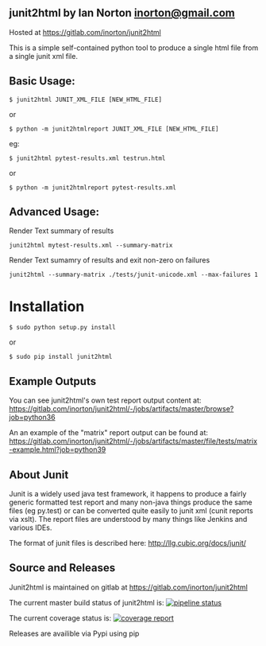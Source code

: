 junit2html by Ian Norton <inorton@gmail.com>
-------------------------------------------------------------

Hosted at https://gitlab.com/inorton/junit2html 

This is a simple self-contained python tool to
produce a single html file from a single junit xml file.

## Basic Usage:

```
$ junit2html JUNIT_XML_FILE [NEW_HTML_FILE]
```
or
```
$ python -m junit2htmlreport JUNIT_XML_FILE [NEW_HTML_FILE]
```

eg:

```
$ junit2html pytest-results.xml testrun.html
```
or
```
$ python -m junit2htmlreport pytest-results.xml
```

## Advanced Usage:

Render Text summary of results

```
junit2html mytest-results.xml --summary-matrix
```

Render Text sumamry of results and exit non-zero on failures

```
junit2html --summary-matrix ./tests/junit-unicode.xml --max-failures 1
```


# Installation

```
$ sudo python setup.py install
```
or
```
$ sudo pip install junit2html
```

## Example Outputs

You can see junit2html's own test report output content at:
https://gitlab.com/inorton/junit2html/-/jobs/artifacts/master/browse?job=python36

An an example of the "matrix" report output can be found at:
https://gitlab.com/inorton/junit2html/-/jobs/artifacts/master/file/tests/matrix-example.html?job=python39


About Junit
-----------

Junit is a widely used java test framework, it happens to produce a fairly
generic formatted test report and many non-java things produce the same files
(eg py.test) or can be converted quite easily to junit xml (cunit reports via 
xslt). The report files are understood by many things like Jenkins and various
 IDEs.

The format of junit files is described here: http://llg.cubic.org/docs/junit/

Source and Releases
-------------------

Junit2html is maintained on gitlab at https://gitlab.com/inorton/junit2html

The current master build status of junit2html is:
 [![pipeline status](https://gitlab.com/inorton/junit2html/badges/master/pipeline.svg)](https://gitlab.com/inorton/junit2html/commits/master)

The current coverage status is:
 [![coverage report](https://gitlab.com/inorton/junit2html/badges/master/coverage.svg)](https://gitlab.com/inorton/junit2html/commits/master)



Releases are availible via Pypi using pip


